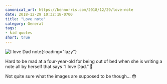 ```yaml
---
canonical_url: https://bennorris.com/2018/12/29/love-note
date: 2018-12-29 10:32:18-0700
title: "Love note"
category: General
tags:
- kid quotes
short: true
---
```


![I love Dad note](https://media.bennorris.com/images/bennorris/uploads/2018/10f8ea7bc0.jpg){:loading="lazy"}

Hard to be mad at a four-year-old for being out of bed when she is writing a note all by herself that says “I love Dad.” 🥰

Not quite sure what the images are supposed to be though... 😳
